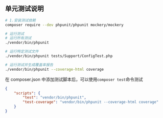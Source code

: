 ## 单元测试说明

```bash
# 1.安装测试依赖
composer require --dev phpunit/phpunit mockery/mockery

# 运行测试
# 运行所有测试
./vendor/bin/phpunit

# 运行特定测试文件
./vendor/bin/phpunit tests/Support/ConfigTest.php

# 运行测试并生成覆盖率报告
./vendor/bin/phpunit --coverage-html coverage
```

在 composer.json 中添加测试脚本后，可以使用```composer test```命令测试
```json
{
    "scripts": {
        "test": "vendor/bin/phpunit",
        "test-coverage": "vendor/bin/phpunit --coverage-html coverage"
    }
}
```